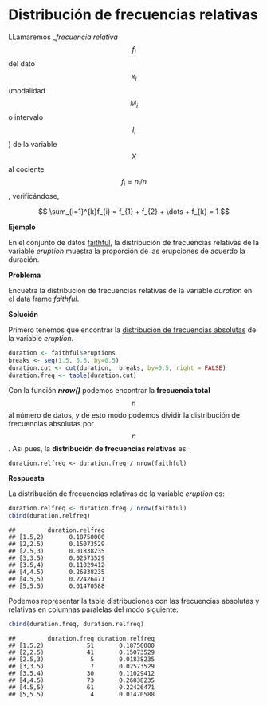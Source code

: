 
# Distribución de frecuencias relativas

LLamaremos __frecuencia relativa_ $$f_{i}$$ del dato $$x_{i}$$ (modalidad $$M_{i}$$ o intervalo $$I_{i}$$) de la variable $$X$$ al cociente $$f_{i} = n_{i}/n$$, verificándose,

$$
\sum_{i=1}^{k}f_{i} = f_{1} + f_{2} + \dots + f_{k} = 1
$$

__Ejemplo__

En el conjunto de datos [faithful](./README.md), la distribución de frecuencias relativas de la variable _eruption_ muestra la proporción de las erupciones de acuerdo la duración.

__Problema__

Encuetra la distribución de frecuencias relativas de la variable _duration_ en el data frame _faithful_.

__Solución__

Primero tenemos que encontrar la [distribución de frecuencias absolutas](./nquantitative.md) de la variable _eruption_.


```r
duration <- faithful$eruptions
breaks <- seq(1.5, 5.5, by=0.5)
duration.cut <- cut(duration,  breaks, by=0.5, right = FALSE)
duration.freq <- table(duration.cut)
```

Con la función ___nrow()___ podemos encontrar la __frecuencia total__ $$n$$ al número de datos, y de esto modo podemos dividir la distribución de frecuencias absolutas por $$n$$. Así pues, la __distribución de frecuencias relativas__ es:

```
duration.relfreq <- duration.freq / nrow(faithful)

```

__Respuesta__

La distribución de frecuencias relativas de la variable _eruption_ es:


```r
duration.relfreq <- duration.freq / nrow(faithful)
cbind(duration.relfreq)
```

```
##         duration.relfreq
## [1.5,2)       0.18750000
## [2,2.5)       0.15073529
## [2.5,3)       0.01838235
## [3,3.5)       0.02573529
## [3.5,4)       0.11029412
## [4,4.5)       0.26838235
## [4.5,5)       0.22426471
## [5,5.5)       0.01470588
```

Podemos representar la tabla distribuciones con las frecuencias absolutas y relativas en columnas paralelas del modo siguiente:


```r
cbind(duration.freq, duration.relfreq)
```

```
##         duration.freq duration.relfreq
## [1.5,2)            51       0.18750000
## [2,2.5)            41       0.15073529
## [2.5,3)             5       0.01838235
## [3,3.5)             7       0.02573529
## [3.5,4)            30       0.11029412
## [4,4.5)            73       0.26838235
## [4.5,5)            61       0.22426471
## [5,5.5)             4       0.01470588
```







